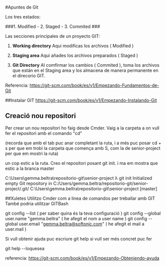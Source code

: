 #Apuntes de Git

Los tres estados:


###1. Modified - 2. Staged - 3. Commited ###

Las secciones principales de un proyecto GIT:

1. **Working directory**
	Aqui modificas los archivos ( Modified )

2. **Staging area**
	Aqui añades los archivos preparados ( Staged )

3. **Git Directory**
	Al comfirmar los cambios ( Commited ), toma los archivos que están en el Staging area y los almacena de manera permanente en el direcorio GIT.


Referencia: https://git-scm.com/book/es/v1/Empezando-Fundamentos-de-Git


##Instalar GIT
https://git-scm.com/book/es/v1/Empezando-Instalando-Git

## Creació nou repositori

Per crear un nou repositori ho faig desde Cmder.
Vaig a la carpeta a on vull fer el repositori amb el comando "cd"

(recorda que amb el tab puc anar completant la ruta, i a més puc posar cd + s per que em trobi la carpeta que comença amb S, com la de senior-project per que em mostri la ruta)

un cop estic a la ruta. Creo el repositori posant git init.
i ma em mostra que estic a la branca master

C:\Users\gemma.beltra\repositorio-git\senior-project
λ git init
Initialized empty Git repository in C:/Users/gemma.beltra/repositorio-git/senior-project/.git/
C:\Users\gemma.beltra\repositorio-git\senior-project [master]



##Xuletes
Utilitzo Cmder com a linea de comandos per treballar amb GIT
També podria utilitzar GITBash

git config --list ( per saber quina és la teva configuració )
git config --global user.name "gemma.beltra" ( he afegit el nom a user name )
git config --global user.email "gemma.beltra@softonic.com" ( he afegit el mail a user.mail )

Si vull obtenir ajuda puc escriure
git help
si vull ser més concret puc fer

git help --loquesea

referencia: https://git-scm.com/book/es/v1/Empezando-Obteniendo-ayuda
